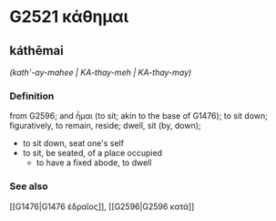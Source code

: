 # G2521 κάθημαι

## káthēmai

_(kath'-ay-mahee | KA-thay-meh | KA-thay-may)_

### Definition

from G2596; and ἧμαι (to sit; akin to the base of G1476); to sit down; figuratively, to remain, reside; dwell, sit (by, down); 

- to sit down, seat one's self
- to sit, be seated, of a place occupied
  - to have a fixed abode, to dwell

### See also

[[G1476|G1476 ἑδραῖος]], [[G2596|G2596 κατά]]
